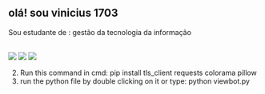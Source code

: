 ## olá! sou vinicius 1703

Sou estudante de : gestão da tecnologia da informação
<div style="display: inline_block"><br>

<div> 
  <a href="https://www.youtube.com/channel/ target="_blank"><img src="https://img.shields.io/badge/YouTube-FF0000?style=for-the-badge&logo=youtube&logoColor=white" target="_blank"></a>
  <a href="https://instagram.com/vinicios.nascimento0" target="_blank"><img src="https://img.shields.io/badge/-Instagram-%23E4405F?style=for-the-badge&logo=instagram&logoColor=white" target="_blank"></a>
  <a href ="https:// vinido635@gmail.com"><img src="https://img.shields.io/badge/-Gmail-%23333?style=for-the-badge&logo=gmail&logoColor=white" target="_blank"></a>

  2. Run this command in cmd: pip install tls_client requests colorama pillow
  3. run the python file by double clicking on it or type: python viewbot.py
  

  
</div>
